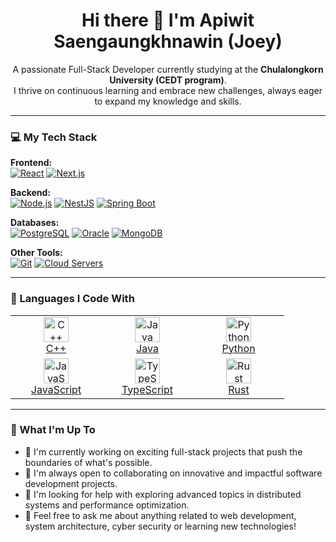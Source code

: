 <h1 align="center">Hi there 👋 I'm Apiwit Saengaungkhnawin (Joey)</h1>

<p align="center">
  A passionate Full-Stack Developer currently studying at the <strong>Chulalongkorn University (CEDT program)</strong>.
  <br />
  I thrive on continuous learning and embrace new challenges, always eager to expand my knowledge and skills.
</p>

---

### 💻 My Tech Stack

<p align="left">
  <strong>Frontend:</strong><br>
  <a href="https://reactjs.org/" target="_blank"><img src="https://img.shields.io/badge/React-61DAFB?style=for-the-badge&logo=react&logoColor=black" alt="React"></a>
  <a href="https://nextjs.org/" target="_blank"><img src="https://img.shields.io/badge/Next.js-000000?style=for-the-badge&logo=next.js&logoColor=white" alt="Next.js"></a>
</p>

<p align="left">
  <strong>Backend:</strong><br>
  <a href="https://nodejs.org" target="_blank"><img src="https://img.shields.io/badge/Node.js-339933?style=for-the-badge&logo=node.js&logoColor=white" alt="Node.js"></a>
  <a href="https://nestjs.com/" target="_blank"><img src="https://img.shields.io/badge/NestJS-E0234E?style=for-the-badge&logo=nestjs&logoColor=white" alt="NestJS"></a>
  <a href="https://spring.io/" target="_blank"><img src="https://img.shields.io/badge/Spring-6DB33F?style=for-the-badge&logo=spring&logoColor=white" alt="Spring Boot"></a>
</p>

<p align="left">
  <strong>Databases:</strong><br>
  <a href="https://www.postgresql.org" target="_blank"><img src="https://img.shields.io/badge/PostgreSQL-4169E1?style=for-the-badge&logo=postgresql&logoColor=white" alt="PostgreSQL"></a>
  <a href="https://www.oracle.com/database/" target="_blank"><img src="https://img.shields.io/badge/Oracle-F80000?style=for-the-badge&logo=oracle&logoColor=white" alt="Oracle"></a>
  <a href="https://www.mongodb.com/" target="_blank"><img src="https://img.shields.io/badge/MongoDB-47A248?style=for-the-badge&logo=mongodb&logoColor=white" alt="MongoDB"></a>
</p>

<p align="left">
  <strong>Other Tools:</strong><br>
  <a href="https://git-scm.com/" target="_blank"><img src="https://img.shields.io/badge/Git-F05032?style=for-the-badge&logo=git&logoColor=white" alt="Git"></a>
  <a href="#"><img src="https://img.shields.io/badge/Cloud_Servers-0089D6?style=for-the-badge&logo=google-cloud&logoColor=white" alt="Cloud Servers"></a>
</p>

---

### 🚀 Languages I Code With

<table>
  <tr>
    <td align="center" width="130">
      <a href="https://isocpp.org/" target="_blank" rel="noopener noreferrer">
        <img src="https://cdn.jsdelivr.net/gh/devicons/devicon/icons/cplusplus/cplusplus-original.svg" width="40" height="40" alt="C++" />
        <br>C++
      </a>
    </td>
    <td align="center" width="130">
      <a href="https://www.java.com/" target="_blank" rel="noopener noreferrer">
        <img src="https://cdn.jsdelivr.net/gh/devicons/devicon/icons/java/java-original.svg" width="40" height="40" alt="Java" />
        <br>Java
      </a>
    </td>
    <td align="center" width="130">
      <a href="https://www.python.org/" target="_blank" rel="noopener noreferrer">
        <img src="https://cdn.jsdelivr.net/gh/devicons/devicon/icons/python/python-original.svg" width="40" height="40" alt="Python" />
        <br>Python
      </a>
    </td>
  </tr>
  <tr>
    <td align="center" width="130">
      <a href="https://developer.mozilla.org/en-US/docs/Web/JavaScript" target="_blank" rel="noopener noreferrer">
        <img src="https://cdn.jsdelivr.net/gh/devicons/devicon/icons/javascript/javascript-original.svg" width="40" height="40" alt="JavaScript" />
        <br>JavaScript
      </a>
    </td>
    <td align="center" width="130">
      <a href="https://www.typescriptlang.org/" target="_blank" rel="noopener noreferrer">
        <img src="https://cdn.jsdelivr.net/gh/devicons/devicon/icons/typescript/typescript-original.svg" width="40" height="40" alt="TypeScript" />
        <br>TypeScript
      </a>
    </td>
    <td align="center" width="130">
      <a href="https.rust-lang.org/" target="_blank" rel="noopener noreferrer">
        <img src="[https://cdn.jsdelivr.net/gh/devicons/devicon/icons/rust/rust-plain.svg](https://github.com/devicons/devicon/blob/v2.16.0/icons/rust/rust-line.svg)" width="40" height="40" alt="Rust" />
        <br>Rust
      </a>
    </td>
  </tr>
</table>

---

### 🌱 What I'm Up To

- 🔭 I'm currently working on exciting full-stack projects that push the boundaries of what's possible.
- 👯 I'm always open to collaborating on innovative and impactful software development projects.
- 🤔 I'm looking for help with exploring advanced topics in distributed systems and performance optimization.
- 💬 Feel free to ask me about anything related to web development, system architecture, cyber security or learning new technologies!
